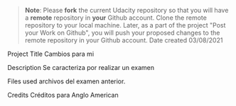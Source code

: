 >**Note**: Please **fork** the current Udacity repository so that you will have a **remote** repository in **your** Github account. Clone the remote repository to your local machine. Later, as a part of the project "Post your Work on Github", you will push your proposed changes to the remote repository in your Github account.
Date created
03/08/2021

Project Title
Cambios para mi

Description
Se caracteriza por realizar un examen

Files used
archivos del examen anterior.

Credits
Créditos para Anglo American